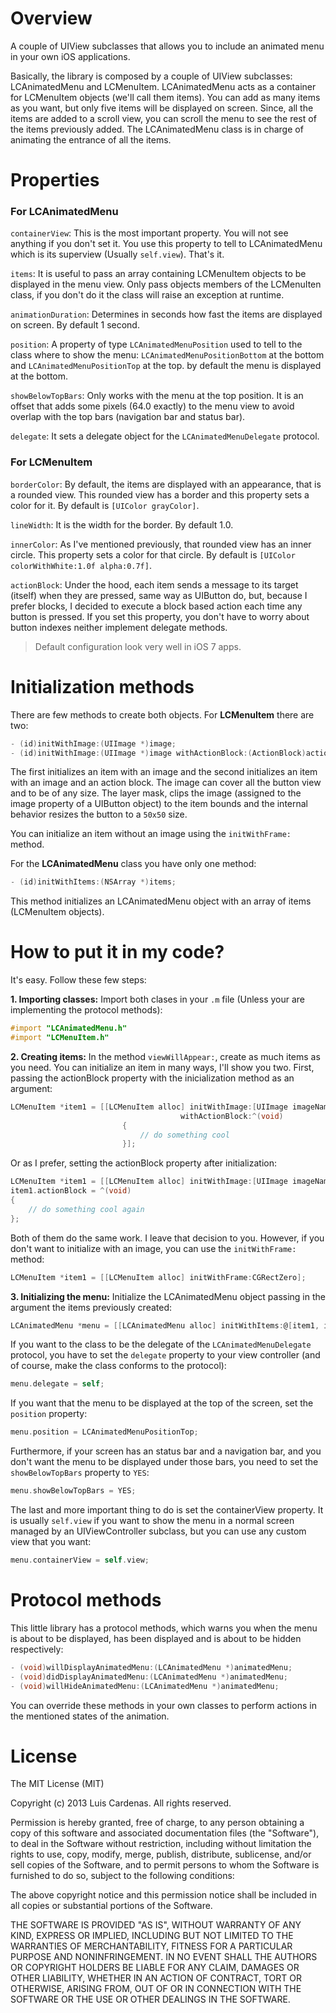 Overview
==============

A couple of UIView subclasses that allows you to include an animated menu in your own iOS applications.

Basically, the library is composed by a couple of UIView subclasses: LCAnimatedMenu and LCMenuItem. LCAnimatedMenu acts as a container for LCMenuItem objects (we'll call them items).  You can add as many items as you want, but only five items will be displayed on screen. Since, all the items are added to a scroll view, you can scroll the menu to see the rest of the items previously added. The LCAnimatedMenu class is in charge of animating the entrance of all the items.

Properties
==============

### For LCAnimatedMenu

`containerView`: This is the most important property. You will not see anything if you don't set it. You use this property to tell to LCAnimatedMenu which is its superview (Usually `self.view`). That's it.

`items`: It is useful to pass an array containing LCMenuItem objects to be displayed in the menu view. Only pass objects members of the LCMenuIten class, if you don't do it the class will raise an exception at runtime.

`animationDuration`: Determines in seconds how fast the items are displayed on screen. By default 1 second.

`position`: A property of type `LCAnimatedMenuPosition` used to tell to the class where to show the menu: `LCAnimatedMenuPositionBottom` at the bottom and `LCAnimatedMenuPositionTop` at the top. by default the menu is displayed at the bottom.

`showBelowTopBars`: Only works with the menu at the top position. It is an offset that adds some pixels (64.0 exactly) to the menu view to avoid overlap with the top bars (navigation bar and status bar).

`delegate`: It sets a delegate object for the `LCAnimatedMenuDelegate` protocol.


### For LCMenuItem

`borderColor`: By default, the items are displayed with an appearance, that is a rounded view. This rounded view has a border and this property sets a color for it. By default is `[UIColor grayColor]`.

`lineWidth`: It is the width for the border. By default 1.0.

`innerColor`: As I've mentioned previously, that rounded view has an inner circle. This property sets a color for that circle. By default is `[UIColor colorWithWhite:1.0f alpha:0.7f]`.

`actionBlock`: Under the hood, each item sends a message to its target (itself) when they are pressed, same way as UIButton do, but, because I prefer blocks, I decided to execute a block based action each time any button is pressed. If you set this property, you don't have to worry about button indexes neither implement delegate methods.

> Default configuration look very well in iOS 7 apps.

Initialization methods
==============

There are few methods to create both objects. For **LCMenuItem** there are two:

```objectivec
- (id)initWithImage:(UIImage *)image;
- (id)initWithImage:(UIImage *)image withActionBlock:(ActionBlock)actionBlock;
```

The first initializes an item with an image and the second initializes an item with an image and an action block. The image can cover all the button view and to be of any size. The layer mask, clips the image (assigned to the image property of a UIButton object) to the item bounds and the internal behavior resizes the button to a `50x50` size.

You can initialize an item without an image using the `initWithFrame:` method.

For the **LCAnimatedMenu** class you have only one method:

```objectivec
- (id)initWithItems:(NSArray *)items;
```

This method initializes an LCAnimatedMenu object with an array of items (LCMenuItem objects).

How to put it in my code?
==============

It's easy. Follow these few steps:

**1. Importing classes:** Import both clases in your `.m` file (Unless your are implementing the protocol methods):

```objectivec
#import "LCAnimatedMenu.h"
#import "LCMenuItem.h"
```

**2. Creating items:** In the method `viewWillAppear:`, create as much items as you need. You can initialize an item in many ways, I'll show you two. First, passing the actionBlock property with the inicialization method as an argument:

```objectivec
LCMenuItem *item1 = [[LCMenuItem alloc] initWithImage:[UIImage imageNamed:@"item.png"]
                                      withActionBlock:^(void)
                         {
                             // do something cool
                         }];
```

Or as I prefer, setting the actionBlock property after initialization:

```objectivec
LCMenuItem *item1 = [[LCMenuItem alloc] initWithImage:[UIImage imageNamed:@"item.png"]];
item1.actionBlock = ^(void)
{
    // do something cool again
};
```

Both of them do the same work. I leave that decision to you. However, if you don't want to initialize with an image, you can use the `initWithFrame:` method:

```objectivec
LCMenuItem *item1 = [[LCMenuItem alloc] initWithFrame:CGRectZero];
```

**3. Initializing the menu:** Initialize the LCAnimatedMenu object passing in the argument the items previously created:

```objectivec
LCAnimatedMenu *menu = [[LCAnimatedMenu alloc] initWithItems:@[item1, item2, item3, item4, item5, item6]];
```

If you want to the class to be the delegate of the `LCAnimatedMenuDelegate` protocol, you have to set the `delegate` property to your view controller (and of course, make the class conforms to the protocol):

```objectivec
menu.delegate = self;
```

If you want that the menu to be displayed at the top of the screen, set the `position` property:

```objectivec
menu.position = LCAnimatedMenuPositionTop;
```

Furthermore, if your screen has an status bar and a navigation bar, and you don't want the menu to be displayed under those bars, you need to set the `showBelowTopBars` property to `YES`:

```objectivec
menu.showBelowTopBars = YES;
```

The last and more important thing to do is set the containerView property. It is usually `self.view` if you want to show the menu in a normal screen managed by an UIViewController subclass, but you can use any custom view that you want:

```objectivec
menu.containerView = self.view;
```

Protocol methods
==============

This little library has a protocol methods, which warns you when the menu is about to be displayed, has been displayed and is about to be hidden respectively:

```objectivec
- (void)willDisplayAnimatedMenu:(LCAnimatedMenu *)animatedMenu;
- (void)didDisplayAnimatedMenu:(LCAnimatedMenu *)animatedMenu;
- (void)willHideAnimatedMenu:(LCAnimatedMenu *)animatedMenu;
```

You can override these methods in your own classes to perform actions in the mentioned states of the animation.

License
==============

The MIT License (MIT)
 
Copyright (c) 2013 Luis Cardenas. All rights reserved.
 
Permission is hereby granted, free of charge, to any person obtaining a copy
of this software and associated documentation files (the "Software"), to deal
in the Software without restriction, including without limitation the rights
to use, copy, modify, merge, publish, distribute, sublicense, and/or sell
copies of the Software, and to permit persons to whom the Software is
furnished to do so, subject to the following conditions:
 
The above copyright notice and this permission notice shall be included in
all copies or substantial portions of the Software.
 
THE SOFTWARE IS PROVIDED "AS IS", WITHOUT WARRANTY OF ANY KIND, EXPRESS OR
IMPLIED, INCLUDING BUT NOT LIMITED TO THE WARRANTIES OF MERCHANTABILITY,
FITNESS FOR A PARTICULAR PURPOSE AND NONINFRINGEMENT. IN NO EVENT SHALL THE
AUTHORS OR COPYRIGHT HOLDERS BE LIABLE FOR ANY CLAIM, DAMAGES OR OTHER
LIABILITY, WHETHER IN AN ACTION OF CONTRACT, TORT OR OTHERWISE, ARISING FROM,
OUT OF OR IN CONNECTION WITH THE SOFTWARE OR THE USE OR OTHER DEALINGS IN
THE SOFTWARE.

